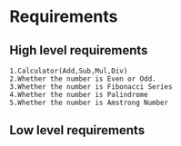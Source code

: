 # Requirements
  
## High level requirements  
    1.Calculator(Add,Sub,Mul,Div)
    2.Whether the number is Even or Odd.
    3.Whether the number is Fibonacci Series
    4.Whether the number is Palindrome
    5.Whether the number is Amstrong Number
    
## Low level requirements
    
    
    
